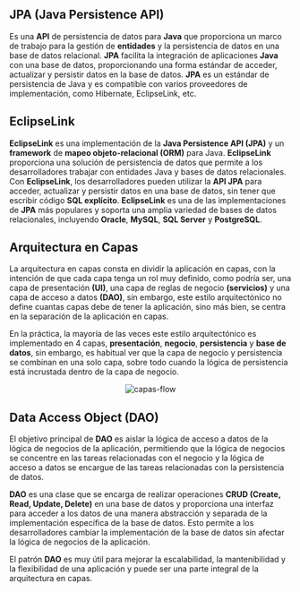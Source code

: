 ## JPA (Java Persistence API)

Es una **API** de persistencia de datos para **Java** que proporciona un marco de trabajo para la gestión de **entidades** y la persistencia de datos en una base de datos relacional. **JPA** facilita la integración de aplicaciones **Java** con una base de datos, proporcionando una forma estándar de acceder, actualizar y persistir datos en la base de datos. **JPA** es un estándar de persistencia de Java y es compatible con varios proveedores de implementación, como Hibernate, EclipseLink, etc.

## EclipseLink 

**EclipseLink** es una implementación de la **Java Persistence API (JPA)** y un **framework** de **mapeo objeto-relacional (ORM)** para Java. **EclipseLink** proporciona una solución de persistencia de datos que permite a los desarrolladores trabajar con entidades Java y bases de datos relacionales. Con **EclipseLink**, los desarrolladores pueden utilizar la **API JPA** para acceder, actualizar y persistir datos en una base de datos, sin tener que escribir código **SQL explícito**. **EclipseLink** es una de las implementaciones de **JPA** más populares y soporta una amplia variedad de bases de datos relacionales, incluyendo **Oracle**, **MySQL**, **SQL Server** y **PostgreSQL**.

## Arquitectura en Capas

La arquitectura en capas consta en dividir la aplicación en capas, con la intención de que cada capa tenga un rol muy definido, como podría ser, una capa de presentación **(UI)**, una capa de reglas de negocio **(servicios)** y una capa de acceso a datos **(DAO)**, sin embargo, este estilo arquitectónico no define cuantas capas debe de tener la aplicación, sino más bien, se centra en la separación de la aplicación en capas.

En la práctica, la mayoría de las veces este estilo arquitectónico es implementado en 4 capas, **presentación**, **negocio**, **persistencia** y **base de datos**, sin embargo, es habitual ver que la capa de negocio y persistencia se combinan en una solo capa, sobre todo cuando la lógica de persistencia está incrustada dentro de la capa de negocio.

<div align="center">
<img src="https://user-images.githubusercontent.com/40324908/217148765-48099e65-a68b-45a4-ba36-47739355574e.png" alt="capas-flow">
</div>

## Data Access Object (DAO)

El objetivo principal de **DAO** es aislar la lógica de acceso a datos de la lógica de negocios de la aplicación, permitiendo que la lógica de negocios se concentre en las tareas relacionadas con el negocio y la lógica de acceso a datos se encargue de las tareas relacionadas con la persistencia de datos.

**DAO** es una clase que se encarga de realizar operaciones **CRUD (Create, Read, Update, Delete)** en una base de datos y proporciona una interfaz para acceder a los datos de una manera abstracción y separada de la implementación específica de la base de datos. Esto permite a los desarrolladores cambiar la implementación de la base de datos sin afectar la lógica de negocios de la aplicación.

El patrón **DAO** es muy útil para mejorar la escalabilidad, la mantenibilidad y la flexibilidad de una aplicación y puede ser una parte integral de la arquitectura en capas.
